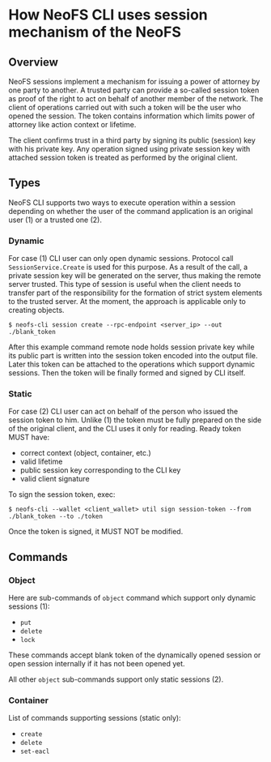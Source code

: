 # How NeoFS CLI uses session mechanism of the NeoFS

## Overview

NeoFS sessions implement a mechanism for issuing a power of attorney by one
party to another. A trusted party can provide a so-called session token as
proof of the right to act on behalf of another member of the network. The
client of operations carried out with such a token will be the user who opened
the session. The token contains information which limits power of attorney like
action context or lifetime.

The client confirms trust in a third party by signing its public (session) key
with his private key. Any operation signed using private session key with
attached session token is treated as performed by the original client.

## Types

NeoFS CLI supports two ways to execute operation within a session depending on
whether the user of the command application is an original user (1) or a trusted
one (2).

### Dynamic

For case (1) CLI user can only open dynamic sessions. Protocol call
`SessionService.Create` is used for this purpose. As a result of the call, a
private session key will be generated on the server, thus making the remote
server trusted. This type of session is useful when the client needs to
transfer part of the responsibility for the formation of strict system elements
to the trusted server. At the moment, the approach is applicable only to
creating objects.

```shell
$ neofs-cli session create --rpc-endpoint <server_ip> --out ./blank_token
```
After this example command remote node holds session private key while its
public part is written into the session token encoded into the output file.
Later this token can be attached to the operations which support dynamic
sessions. Then the token will be finally formed and signed by CLI itself.

### Static

For case (2) CLI user can act on behalf of the person who issued the session
token to him. Unlike (1) the token must be fully prepared on the side of the
original client, and the CLI uses it only for reading. Ready token MUST have:
- correct context (object, container, etc.)
- valid lifetime
- public session key corresponding to the CLI key
- valid client signature

To sign the session token, exec:
```shell
$ neofs-cli --wallet <client_wallet> util sign session-token --from ./blank_token --to ./token
```
Once the token is signed, it MUST NOT be modified.

## Commands

### Object

Here are sub-commands of `object` command which support only dynamic sessions (1):
- `put`
- `delete`
- `lock`

These commands accept blank token of the dynamically opened session or open
session internally if it has not been opened yet.

All other `object` sub-commands support only static sessions (2).

### Container

List of commands supporting sessions (static only):
- `create`
- `delete`
- `set-eacl`
